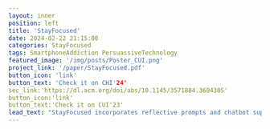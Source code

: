 ```yaml
---
layout: inner
position: left
title: 'StayFocused'
date: 2024-02-22 21:15:00
categories: StayFocused
tags: SmartphoneAddiction PersuassiveTechnology
featured_image: '/img/posts/Poster_CUI.png'
project_link: '/paper/StayFocused.pdf'
button_icon: 'link'
button_text: 'Check it on CHI'24'
sec_link:'https://dl.acm.org/doi/abs/10.1145/3571884.3604305'
button_icon:'link'
button_text:'Check it on CUI'23'
lead_text: "StayFocused incorporates reflective prompts and chatbot support to assist individuals to be aware of their smartphone use and "
---
```

